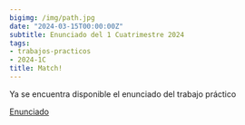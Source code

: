 ```yaml
---
bigimg: /img/path.jpg
date: "2024-03-15T00:00:00Z"
subtitle: Enunciado del 1 Cuatrimestre 2024
tags:
- trabajos-practicos
- 2024-1C
title: Match!
---
```

Ya se encuentra disponible el enunciado del trabajo práctico

[Enunciado](https://ingenieria-del-software-2.github.io/tps/historico/2024/1/enunciado/)
